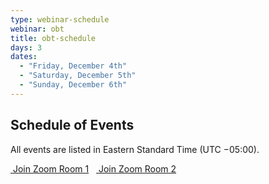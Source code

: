 ```yaml
---
type: webinar-schedule
webinar: obt
title: obt-schedule
days: 3
dates:
  - "Friday, December 4th"
  - "Saturday, December 5th"
  - "Sunday, December 6th"
---
```


## <span class="emphasized-header">Schedule of Events</span>

All events are listed in Eastern Standard Time (UTC −05:00).

<noscript>
<a href="https://zoom.us/j/8285470222" class="button zoom-button"><i class="fas fa-hand-point-right"></i>&nbsp;Join Zoom Room 1</a>
&nbsp;
<a href="https://zoom.us/j/5097184720" class="button zoom-button"><i class="fas fa-hand-point-right"></i>&nbsp;Join Zoom Room 2</a>
</noscript>
